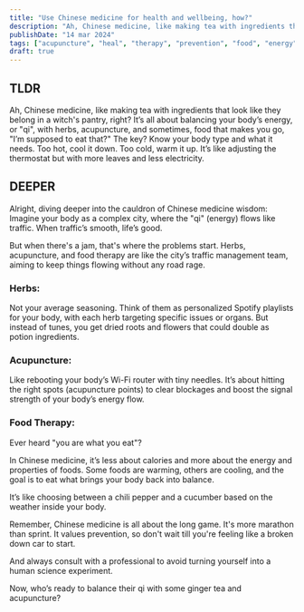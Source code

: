 ```yaml
---
title: "Use Chinese medicine for health and wellbeing, how?"
description: "Ah, Chinese medicine, like making tea with ingredients that look like they belong in a witch's pantry, right? It’s all about balancing body’s energy, or qi... "
publishDate: "14 mar 2024"
tags: ["acupuncture", "heal", "therapy", "prevention", "food", "energy"]
draft: true
---
```


## TLDR

Ah, Chinese medicine, like making tea with ingredients that look like they belong in a witch's pantry, right? It’s all about balancing your body’s energy, or "qi", with herbs, acupuncture, and sometimes, food that makes you go, "I’m supposed to eat that?" The key? Know your body type and what it needs. Too hot, cool it down. Too cold, warm it up. It’s like adjusting the thermostat but with more leaves and less electricity.

## DEEPER

Alright, diving deeper into the cauldron of Chinese medicine wisdom: Imagine your body as a complex city, where the "qi" (energy) flows like traffic. When traffic’s smooth, life’s good.

But when there's a jam, that's where the problems start. Herbs, acupuncture, and food therapy are like the city’s traffic management team, aiming to keep things flowing without any road rage.

### Herbs:

Not your average seasoning. Think of them as personalized Spotify playlists for your body, with each herb targeting specific issues or organs. But instead of tunes, you get dried roots and flowers that could double as potion ingredients.

### Acupuncture:

Like rebooting your body’s Wi-Fi router with tiny needles. It’s about hitting the right spots (acupuncture points) to clear blockages and boost the signal strength of your body’s energy flow.

### Food Therapy:

Ever heard "you are what you eat"?

In Chinese medicine, it’s less about calories and more about the energy and properties of foods. Some foods are warming, others are cooling, and the goal is to eat what brings your body back into balance.

It’s like choosing between a chili pepper and a cucumber based on the weather inside your body.

Remember, Chinese medicine is all about the long game. It's more marathon than sprint. It values prevention, so don't wait till you're feeling like a broken down car to start.

And always consult with a professional to avoid turning yourself into a human science experiment.

Now, who’s ready to balance their qi with some ginger tea and acupuncture?
